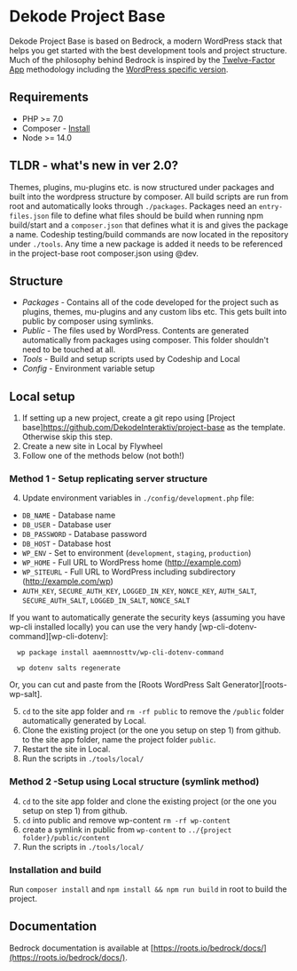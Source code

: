 # Dekode Project Base

Dekode Project Base is based on Bedrock, a modern WordPress stack that helps you get started with the best development tools and project structure.
Much of the philosophy behind Bedrock is inspired by the [Twelve-Factor App](http://12factor.net/) methodology including the [WordPress specific version](https://roots.io/twelve-factor-wordpress/).

## Requirements

* PHP >= 7.0
* Composer - [Install](https://getcomposer.org/doc/00-intro.md#installation-linux-unix-osx)
* Node >= 14.0

## TLDR - what's new in ver 2.0?
Themes, plugins, mu-plugins etc. is now structured under packages and built into the wordpress structure by composer. All build scripts are run from root and automatically looks through `./packages`. Packages need an `entry-files.json` file to define what files should be build when running npm build/start and a `composer.json` that defines what it is and gives the package a name. Codeship testing/build commands are now located in the repository under `./tools`. Any time a new package is added it needs to be referenced in the project-base root composer.json using @dev.

## Structure

- *Packages* - Contains all of the code developed for the project such as plugins, themes, mu-plugins and any custom libs etc. This gets built into public by composer using symlinks.
- *Public* - The files used by WordPress. Contents are generated automatically from packages using composer. This folder shouldn't need to be touched at all.
- *Tools* - Build and setup scripts used by Codeship and Local
- *Config* - Environment variable setup

## Local setup
1. If setting up a new project, create a git repo using [Project base]https://github.com/DekodeInteraktiv/project-base as the template. Otherwise skip this step.
2. Create a new site in Local by Flywheel
3. Follow one of the methods below (not both!)

### Method 1 - Setup replicating server structure
4. Update environment variables in `./config/development.php`  file:
  * `DB_NAME` - Database name
  * `DB_USER` - Database user
  * `DB_PASSWORD` - Database password
  * `DB_HOST` - Database host
  * `WP_ENV` - Set to environment (`development`, `staging`, `production`)
  * `WP_HOME` - Full URL to WordPress home (http://example.com)
  * `WP_SITEURL` - Full URL to WordPress including subdirectory (http://example.com/wp)
  * `AUTH_KEY`, `SECURE_AUTH_KEY`, `LOGGED_IN_KEY`, `NONCE_KEY`, `AUTH_SALT`, `SECURE_AUTH_SALT`, `LOGGED_IN_SALT`, `NONCE_SALT`

  If you want to automatically generate the security keys (assuming you have wp-cli installed locally) you can use the very handy [wp-cli-dotenv-command][wp-cli-dotenv]:

      wp package install aaemnnosttv/wp-cli-dotenv-command

      wp dotenv salts regenerate

  Or, you can cut and paste from the [Roots WordPress Salt Generator][roots-wp-salt].

5. `cd` to the site app folder and `rm -rf public` to remove the `/public` folder automatically generated by Local.
6. Clone the existing project (or the one you setup on step 1) from github. to the site app folder, name the project folder `public`.
7. Restart the site in Local.
8. Run the scripts in `./tools/local/`

### Method 2 -Setup using Local structure (symlink method)

4. `cd` to the site app folder and clone the existing project (or the one you setup on step 1) from github.
5. `cd` into public and remove wp-content `rm -rf wp-content`
6. create a symlink in public from `wp-content` to `../{project folder}/public/content`
7. Run the scripts in `./tools/local/`

### Installation and build
Run `composer install` and `npm install && npm run build` in root to build the project.

## Documentation
Bedrock documentation is available at [https://roots.io/bedrock/docs/](https://roots.io/bedrock/docs/).
